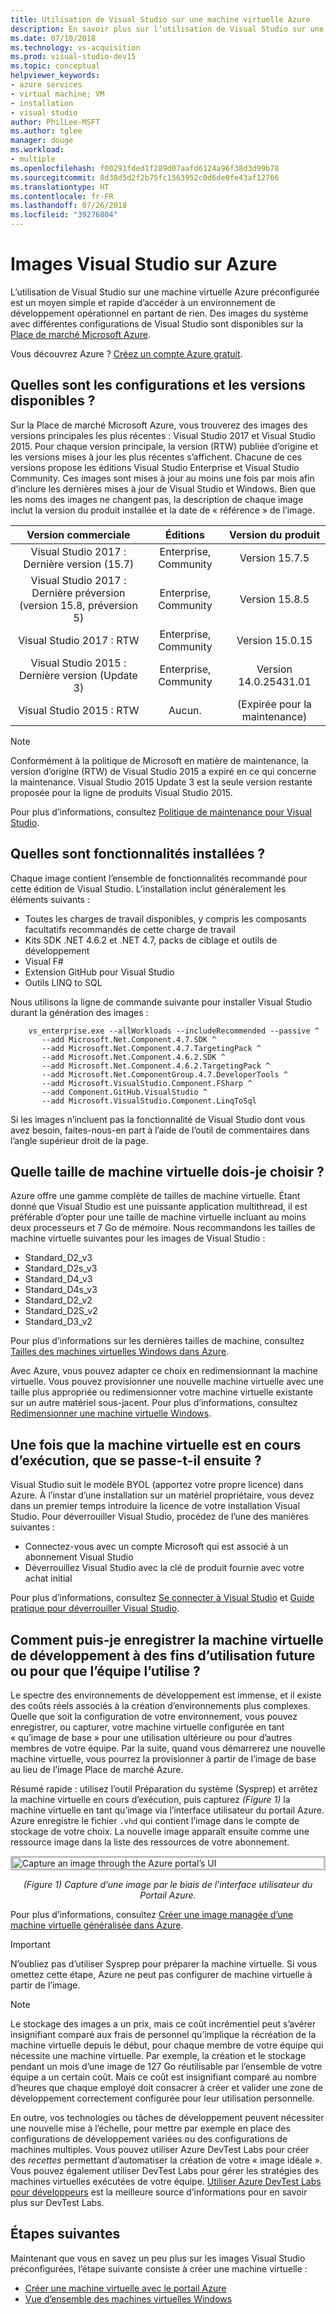 ```yaml
---
title: Utilisation de Visual Studio sur une machine virtuelle Azure
description: En savoir plus sur l’utilisation de Visual Studio sur une machine virtuelle Azure
ms.date: 07/10/2018
ms.technology: vs-acquisition
ms.prod: visual-studio-dev15
ms.topic: conceptual
helpviewer_keywords:
- azure services
- virtual machine; VM
- installation
- visual studio
author: PhilLee-MSFT
ms.author: tglee
manager: douge
ms.workload:
- multiple
ms.openlocfilehash: f00291fded1f289d07aafd6124a96f38d3d99b78
ms.sourcegitcommit: 8d38d5d2f2b75fc1563952c0d6de0fe43af12766
ms.translationtype: HT
ms.contentlocale: fr-FR
ms.lasthandoff: 07/26/2018
ms.locfileid: "39276804"
---
```

# <a id="top"> </a> Images Visual Studio sur Azure

L’utilisation de Visual Studio sur une machine virtuelle Azure préconfigurée est un moyen simple et rapide d’accéder à un environnement de développement opérationnel en partant de rien. Des images du système avec différentes configurations de Visual Studio sont disponibles sur la [Place de marché Microsoft Azure](https://azuremarketplace.microsoft.com/marketplace/apps?search=%22visual%20studio%202017%22&page=1).

Vous découvrez Azure ? [Créez un compte Azure gratuit](https://azure.microsoft.com/free).

## <a name="what-configurations-and-versions-are-available"></a>Quelles sont les configurations et les versions disponibles ?

Sur la Place de marché Microsoft Azure, vous trouverez des images des versions principales les plus récentes : Visual Studio 2017 et Visual Studio 2015. Pour chaque version principale, la version (RTW) publiée d’origine et les versions mises à jour les plus récentes s’affichent. Chacune de ces versions propose les éditions Visual Studio Enterprise et Visual Studio Community. Ces images sont mises à jour au moins une fois par mois afin d’inclure les dernières mises à jour de Visual Studio et Windows. Bien que les noms des images ne changent pas, la description de chaque image inclut la version du produit installée et la date de « référence » de l’image.

| Version commerciale                                              | Éditions                     |     Version du produit     |
|:------------------------------------------------------------:|:----------------------------:|:-----------------------:|
| Visual Studio 2017 : Dernière version (15.7)                    |    Enterprise, Community     |      Version 15.7.5     |
| Visual Studio 2017 : Dernière préversion (version 15.8, préversion 5) |    Enterprise, Community     |      Version 15.8.5     |
|         Visual Studio 2017 : RTW                              |    Enterprise, Community     |      Version 15.0.15    |
|   Visual Studio 2015 : Dernière version (Update 3)                      |    Enterprise, Community     |  Version 14.0.25431.01  |
|         Visual Studio 2015 : RTW                              |             Aucun.             | (Expirée pour la maintenance) |

> [!NOTE]
> Conformément à la politique de Microsoft en matière de maintenance, la version d’origine (RTW) de Visual Studio 2015 a expiré en ce qui concerne la maintenance. Visual Studio 2015 Update 3 est la seule version restante proposée pour la ligne de produits Visual Studio 2015.

Pour plus d’informations, consultez [Politique de maintenance pour Visual Studio](/visualstudio/productinfo/vs-servicing-vs).

## <a name="what-features-are-installed"></a>Quelles sont fonctionnalités installées ?

Chaque image contient l’ensemble de fonctionnalités recommandé pour cette édition de Visual Studio. L’installation inclut généralement les éléments suivants :

* Toutes les charges de travail disponibles, y compris les composants facultatifs recommandés de cette charge de travail
* Kits SDK .NET 4.6.2 et .NET 4.7, packs de ciblage et outils de développement
* Visual F#
* Extension GitHub pour Visual Studio
* Outils LINQ to SQL

Nous utilisons la ligne de commande suivante pour installer Visual Studio durant la génération des images :

```shell
    vs_enterprise.exe --allWorkloads --includeRecommended --passive ^
       --add Microsoft.Net.Component.4.7.SDK ^
       --add Microsoft.Net.Component.4.7.TargetingPack ^
       --add Microsoft.Net.Component.4.6.2.SDK ^
       --add Microsoft.Net.Component.4.6.2.TargetingPack ^
       --add Microsoft.Net.ComponentGroup.4.7.DeveloperTools ^
       --add Microsoft.VisualStudio.Component.FSharp ^
       --add Component.GitHub.VisualStudio ^
       --add Microsoft.VisualStudio.Component.LinqToSql
```

Si les images n’incluent pas la fonctionnalité de Visual Studio dont vous avez besoin, faites-nous-en part à l’aide de l’outil de commentaires dans l’angle supérieur droit de la page.

## <a name="what-size-vm-should-i-choose"></a>Quelle taille de machine virtuelle dois-je choisir ?

Azure offre une gamme complète de tailles de machine virtuelle. Étant donné que Visual Studio est une puissante application multithread, il est préférable d’opter pour une taille de machine virtuelle incluant au moins deux processeurs et 7 Go de mémoire. Nous recommandons les tailles de machine virtuelle suivantes pour les images de Visual Studio :

   * Standard_D2_v3
   * Standard_D2s_v3
   * Standard_D4_v3
   * Standard_D4s_v3
   * Standard_D2_v2
   * Standard_D2S_v2
   * Standard_D3_v2

Pour plus d’informations sur les dernières tailles de machine, consultez [Tailles des machines virtuelles Windows dans Azure](/azure/virtual-machines/windows/sizes).

Avec Azure, vous pouvez adapter ce choix en redimensionnant la machine virtuelle. Vous pouvez provisionner une nouvelle machine virtuelle avec une taille plus appropriée ou redimensionner votre machine virtuelle existante sur un autre matériel sous-jacent. Pour plus d’informations, consultez [Redimensionner une machine virtuelle Windows](/azure/virtual-machines/windows/resize-vm).

## <a name="after-the-vm-is-running-whats-next"></a>Une fois que la machine virtuelle est en cours d’exécution, que se passe-t-il ensuite ?

Visual Studio suit le modèle BYOL (apportez votre propre licence) dans Azure. À l’instar d’une installation sur un matériel propriétaire, vous devez dans un premier temps introduire la licence de votre installation Visual Studio. Pour déverrouiller Visual Studio, procédez de l’une des manières suivantes :
- Connectez-vous avec un compte Microsoft qui est associé à un abonnement Visual Studio
- Déverrouillez Visual Studio avec la clé de produit fournie avec votre achat initial

Pour plus d’informations, consultez [Se connecter à Visual Studio](../ide/signing-in-to-visual-studio.md) et [Guide pratique pour déverrouiller Visual Studio](../ide/how-to-unlock-visual-studio.md).

## <a name="how-do-i-save-the-development-vm-for-future-or-team-use"></a>Comment puis-je enregistrer la machine virtuelle de développement à des fins d’utilisation future ou pour que l’équipe l’utilise ?

Le spectre des environnements de développement est immense, et il existe des coûts réels associés à la création d’environnements plus complexes. Quelle que soit la configuration de votre environnement, vous pouvez enregistrer, ou capturer, votre machine virtuelle configurée en tant « qu’image de base » pour une utilisation ultérieure ou pour d’autres membres de votre équipe. Par la suite, quand vous démarrerez une nouvelle machine virtuelle, vous pourrez la provisionner à partir de l’image de base au lieu de l’image Place de marché Azure.

Résumé rapide : utilisez l’outil Préparation du système (Sysprep) et arrêtez la machine virtuelle en cours d’exécution, puis capturez *(Figure 1)* la machine virtuelle en tant qu’image via l’interface utilisateur du portail Azure. Azure enregistre le fichier `.vhd` qui contient l’image dans le compte de stockage de votre choix. La nouvelle image apparaît ensuite comme une ressource image dans la liste des ressources de votre abonnement.

<img src="media/capture-vm.png" alt="Capture an image through the Azure portal’s UI" style="border:3px solid Silver; display: block; margin: auto;"><center>*(Figure 1) Capture d’une image par le biais de l’interface utilisateur du Portail Azure.*</center>

Pour plus d’informations, consultez [Créer une image managée d’une machine virtuelle généralisée dans Azure](/azure/virtual-machines/windows/capture-image-resource).

> [!IMPORTANT]
> N’oubliez pas d’utiliser Sysprep pour préparer la machine virtuelle. Si vous omettez cette étape, Azure ne peut pas configurer de machine virtuelle à partir de l’image.

> [!NOTE]
> Le stockage des images a un prix, mais ce coût incrémentiel peut s’avérer insignifiant comparé aux frais de personnel qu’implique la récréation de la machine virtuelle depuis le début, pour chaque membre de votre équipe qui nécessite une machine virtuelle. Par exemple, la création et le stockage pendant un mois d’une image de 127 Go réutilisable par l’ensemble de votre équipe a un certain coût. Mais ce coût est insignifiant comparé au nombre d’heures que chaque employé doit consacrer à créer et valider une zone de développement correctement configurée pour leur utilisation personnelle.

En outre, vos technologies ou tâches de développement peuvent nécessiter une nouvelle mise à l’échelle, pour mettre par exemple en place des configurations de développement variées ou des configurations de machines multiples. Vous pouvez utiliser Azure DevTest Labs pour créer des _recettes_ permettant d’automatiser la création de votre « image idéale ». Vous pouvez également utiliser DevTest Labs pour gérer les stratégies des machines virtuelles exécutées de votre équipe. [Utiliser Azure DevTest Labs pour développeurs](/azure/devtest-lab/devtest-lab-developer-lab) est la meilleure source d’informations pour en savoir plus sur DevTest Labs.

## <a name="next-steps"></a>Étapes suivantes

Maintenant que vous en savez un peu plus sur les images Visual Studio préconfigurées, l’étape suivante consiste à créer une machine virtuelle :

* [Créer une machine virtuelle avec le portail Azure](/azure/virtual-machines/windows/quick-create-portal)
* [Vue d’ensemble des machines virtuelles Windows](/azure/virtual-machines/windows/overview)
